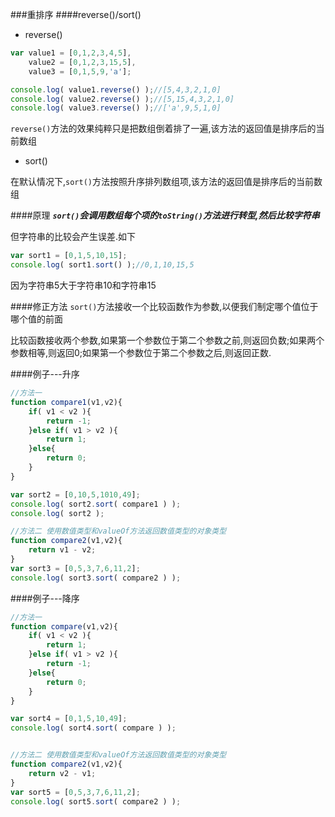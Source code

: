 ###重排序
####reverse()/sort()
- reverse()

```javascript
var value1 = [0,1,2,3,4,5],
    value2 = [0,1,2,3,15,5],
    value3 = [0,1,5,9,'a'];

console.log( value1.reverse() );//[5,4,3,2,1,0]
console.log( value2.reverse() );//[5,15,4,3,2,1,0]
console.log( value3.reverse() );//['a',9,5,1,0]
```

`reverse()`方法的效果纯粹只是把数组倒着排了一遍,该方法的返回值是排序后的当前数组

- sort()

在默认情况下,`sort()`方法按照升序排列数组项,该方法的返回值是排序后的当前数组

####原理
**_`sort()`会调用数组每个项的`toString()`方法进行转型,然后比较字符串_**

但字符串的比较会产生误差.如下

```javascript
var sort1 = [0,1,5,10,15];
console.log( sort1.sort() );//0,1,10,15,5
```

因为字符串5大于字符串10和字符串15

####修正方法
`sort()`方法接收一个比较函数作为参数,以便我们制定哪个值位于哪个值的前面

比较函数接收两个参数,如果第一个参数位于第二个参数之前,则返回负数;如果两个参数相等,则返回0;如果第一个参数位于第二个参数之后,则返回正数.

####例子---升序
```javascript
//方法一
function compare1(v1,v2){
    if( v1 < v2 ){
        return -1;
    }else if( v1 > v2 ){
        return 1;
    }else{
        return 0;
    }
}

var sort2 = [0,10,5,1010,49];
console.log( sort2.sort( compare1 ) );
console.log( sort2 );

//方法二 使用数值类型和valueOf方法返回数值类型的对象类型
function compare2(v1,v2){
    return v1 - v2;
}
var sort3 = [0,5,3,7,6,11,2];
console.log( sort3.sort( compare2 ) );
```

####例子---降序
```javascript
//方法一
function compare(v1,v2){
    if( v1 < v2 ){
        return 1;
    }else if( v1 > v2 ){
        return -1;
    }else{
        return 0;
    }
}

var sort4 = [0,1,5,10,49];
console.log( sort4.sort( compare ) );


//方法二 使用数值类型和valueOf方法返回数值类型的对象类型
function compare2(v1,v2){
    return v2 - v1;
}
var sort5 = [0,5,3,7,6,11,2];
console.log( sort5.sort( compare2 ) );
```



